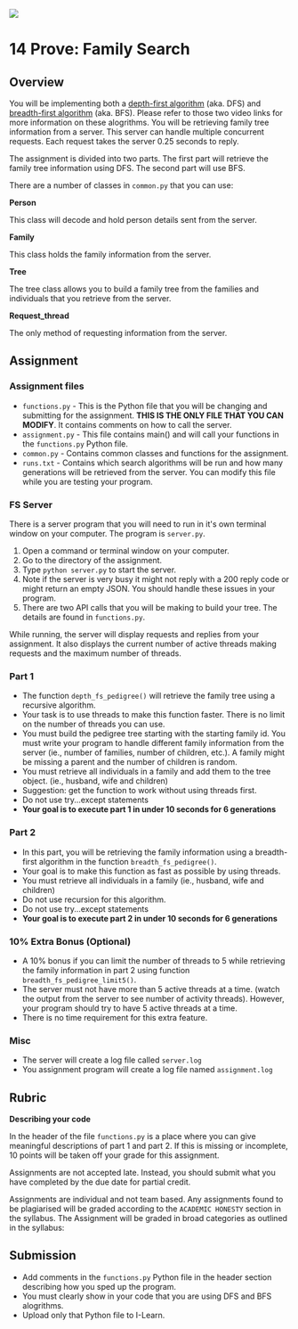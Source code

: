 ![](../site/banner.png)

# 14 Prove: Family Search

## Overview

You will be implementing both a [depth-first algorithm](https://www.youtube.com/watch?v=9RHO6jU--GU) (aka. DFS) and [breadth-first algorithm](https://www.youtube.com/watch?v=86g8jAQug04) (aka. BFS).  Please refer to those two video links for more information on these alogrithms.  You will be retrieving family tree information from a server.  This server can handle multiple concurrent requests.  Each request takes the server 0.25 seconds to reply.

The assignment is divided into two parts.  The first part will retrieve the family tree information using DFS.  The second part will use BFS.

There are a number of classes in `common.py` that you can use:

**Person**

This class will decode and hold person details sent from the server.

**Family**

This class holds the family information from the server.

**Tree**

The tree class allows you to build a family tree from the families and individuals that you retrieve from the server.

**Request_thread**

The only method of requesting information from the server.

## Assignment

### Assignment files

- `functions.py` - This is the Python file that you will be changing and submitting for the assignment.  **THIS IS THE ONLY FILE THAT YOU CAN MODIFY**.  It contains comments on how to call the server.
- `assignment.py` - This file contains main() and will call your functions in the `functions.py` Python file.
- `common.py` - Contains common classes and functions for the assignment.
- `runs.txt` - Contains which search algorithms will be run and how many generations will be retrieved from the server.  You can modify this file while you are testing your program.

### FS Server

There is a server program that you will need to run in it's own terminal window on your computer.  The program is `server.py`.  

1. Open a command or terminal window on your computer.
1. Go to the directory of the assignment.
1. Type `python server.py` to start the server.
1. Note if the server is very busy it might not reply with a 200 reply code or might return an empty JSON.  You should handle these issues in your program.
1. There are two API calls that you will be making to build your tree.  The details are found in `functions.py`.

While running, the server will display requests and replies from your assignment.  It also displays the current number of active threads making requests and the maximum number of threads.

### Part 1

- The function `depth_fs_pedigree()` will retrieve the family tree using a recursive algorithm.
- Your task is to use threads to make this function faster.  There is no limit on the number of threads you can use.
- You must build the pedigree tree starting with the starting family id.  You must write your program to handle different family information from the server (ie., number of families, number of children, etc.).  A family might be missing a parent and the number of children is random.
- You must retrieve all individuals in a family and add them to the tree object. (ie., husband, wife and children)
- Suggestion: get the function to work without using threads first.
- Do not use try...except statements
- **Your goal is to execute part 1 in under 10 seconds for 6 generations**

### Part 2

- In this part, you will be retrieving the family information using a breadth-first algorithm in the function `breadth_fs_pedigree()`.
- Your goal is to make this function as fast as possible by using threads.
- You must retrieve all individuals in a family (ie., husband, wife and children)
- Do not use recursion for this algorithm.
- Do not use try...except statements
- **Your goal is to execute part 2 in under 10 seconds for 6 generations**

### 10% Extra Bonus (Optional)

- A 10% bonus if you can limit the number of threads to 5 while retrieving the family information in part 2 using function `breadth_fs_pedigree_limit5()`.  
- The server must not have more than 5 active threads at a time. (watch the output from the server to see number of activity threads).  However, your program should try to have 5 active threads at a time.
- There is no time requirement for this extra feature.


### Misc

- The server will create a log file called `server.log`
- You assignment program will create a log file named `assignment.log`

## Rubric

**Describing your code**

In the header of the file `functions.py` is a place where you can give meaningful descriptions of part 1 and part 2.  If this is missing or incomplete, 10 points will be taken off your grade for this assignment.

Assignments are not accepted late. Instead, you should submit what you have completed by the due date for partial credit.

Assignments are individual and not team based.  Any assignments found to be  plagiarised will be graded according to the `ACADEMIC HONESTY` section in the syllabus. The Assignment will be graded in broad categories as outlined in the syllabus:

## Submission

- Add comments in the `functions.py` Python file in the header section describing how you sped up the program.
- You must clearly show in your code that you are using DFS and BFS alogrithms.
- Upload only that Python file to I-Learn.

